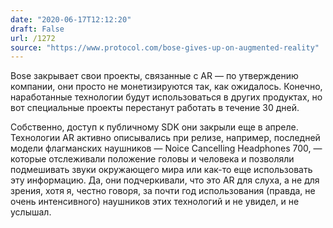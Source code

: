 ```yaml
---
date: "2020-06-17T12:12:20"
draft: False
url: /1272
source: "https://www.protocol.com/bose-gives-up-on-augmented-reality"
---
```


Bose закрывает свои проекты, связанные с AR — по утверждению компании, они просто не монетизируются так, как ожидалось. Конечно, наработанные технологии будут использоваться в других продуктах, но вот специальные проекты перестанут работать в течение 30 дней.

Собственно, доступ к публичному SDK они закрыли еще в апреле. Технологии AR активно описывались при релизе, например, последней модели флагманских наушников — Noice Cancelling Headphones 700, — которые отслеживали положение головы и человека и позволяли подмешивать звуки окружающего мира или как-то еще использовать эту информацию. Да, они подчеркивали, что это AR для слуха, а не для зрения, хотя я, честно говоря, за почти год использования (правда, не очень интенсивного) наушников этих технологий и не увидел, и не услышал.
